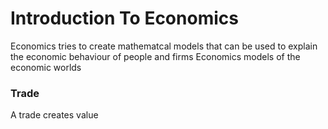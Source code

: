 # Introduction To Economics

Economics tries to create mathematcal models that can be used to explain the economic behaviour of people and firms
Economics models of the economic worlds

### Trade 
A trade creates value

